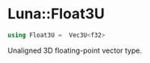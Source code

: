 # Luna::Float3U

```c++
using Float3U =  Vec3U<f32>
```

Unaligned 3D floating-point vector type. 

